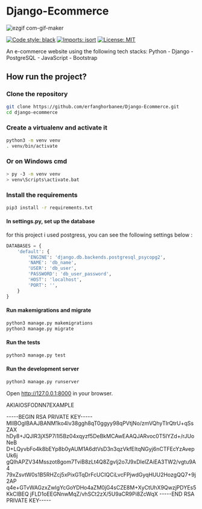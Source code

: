 # Django-Ecommerce

![ezgif com-gif-maker](https://user-images.githubusercontent.com/49264993/140760716-f85871e9-8563-4ceb-9323-51ee81c46424.gif)

[![Code style: black](https://img.shields.io/badge/code%20style-black-000000.svg)](https://github.com/psf/black)
[![Imports: isort](https://img.shields.io/badge/%20imports-isort-%231674b1?style=flat&labelColor=ef8336)](https://pycqa.github.io/isort/)
[![License: MIT](https://img.shields.io/badge/License-MIT-blue.svg)](https://opensource.org/licenses/MIT)

An e-commerce website using  the following tech stacks: Python - Django - PostgreSQL - JavaScript - Bootstrap

## How run the project?

### Clone the repository

```bash
git clone https://github.com/erfanghorbanee/Django-Ecommerce.git
cd django-ecommerce
```

### Create a virtualenv and activate it

 ```bash
python3 -m venv venv
. venv/bin/activate
```

### Or on Windows cmd

 ```bash
> py -3 -m venv venv
> venv\Scripts\activate.bat
```

### Install the requirements

```bash
pip3 install -r requirements.txt
```

#### In settings.py, set up the database

for this project i used postgress, you can see the following settings below :

```python
DATABASES = {
    'default': {
        'ENGINE': 'django.db.backends.postgresql_psycopg2',
        'NAME': 'db_name',
        'USER': 'db_user',
        'PASSWORD': 'db_user_password',
        'HOST': 'localhost',
        'PORT': '',
    }
}
```

#### Run makemigrations and migrate

```bash
python3 manage.py makemigrations
python3 manage.py migrate
```

#### Run the tests

```bash
python3 manage.py test
```

#### Run the development server

```bash
python3 manage.py runserver
```

Open <http://127.0.0.1:8000> in your browser.

AKIAIOSFODNN7EXAMPLE

-----BEGIN RSA PRIVATE KEY-----
MIIBOgIBAAJBANM1ko4lv38ggh8qT0ggyy98qPVtjNo/zmVQhyTIrQtrU+qSsZAX
hDy8+JQJlR3jX5P7i1l5Bz04xqyzf5DeBkMCAwEAAQJARvoc0T5IYZd+/rJUoNeB
D+LQyvbFo4k8bEYp8b0yAUM1A6dtVsD3n3qzVkfEItqNGyj6nCTFEcYzAvepUk6j
gQIhAPZV34Msszot8gom7TviB8zLt4Q8Zgvlj2o7J9xDIelZAiEA3TW2/vgtu9A4
79xZsvtW0s1B5RHZcj5xPixGTqDrFcUCIQCiLvcFPjwdGyqHUU2HozgQQ7+9j2AP
q4e+GTvWAGzxZwIgYcGoYDHo4aZM0jG4sCZE8M+XyCtUhX9QwzjPDYEs5KkCIBEQ
jFLD1oEEGNnwMqZ/vhSCt2zX/5U9aCR9Pi8ZcWqX
-----END RSA PRIVATE KEY-----

